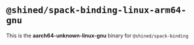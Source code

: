 # `@shined/spack-binding-linux-arm64-gnu`

This is the **aarch64-unknown-linux-gnu** binary for `@shined/spack-binding`
